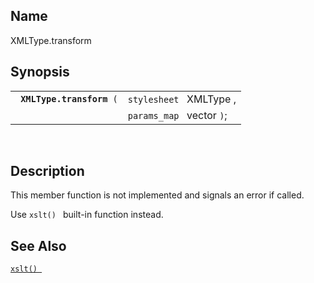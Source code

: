<div id="fn_xmltype.transform" class="refentry">

<div class="titlepage">

</div>

<div class="refnamediv">

## Name

XMLType.transform

</div>

<div class="refsynopsisdiv">

## Synopsis

<div id="fsyn_xmltype.transform" class="funcsynopsis">

|                                |                           |
|--------------------------------|---------------------------|
| ` `**`XMLType.transform`**` (` | `stylesheet ` XMLType ,   |
|                                | `params_map ` vector `)`; |

<div class="funcprototype-spacer">

 

</div>

</div>

</div>

<div id="desc_xmltype.transform" class="refsect1">

## Description

This member function is not implemented and signals an error if called.

Use `xslt() ` built-in function instead.

</div>

<div id="seealso_xmltype.transform" class="refsect1">

## See Also

<a href="fn_xslt.html" class="link" title="xslt"><code
class="function">xslt() </code></a>

</div>

</div>
